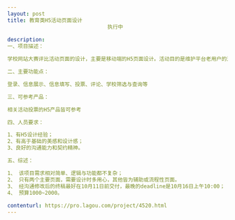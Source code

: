 ```yaml
---                
layout: post       
title: 教育类H5活动页面设计
                                执行中
           
description: 
一、项目描述：

学校网站大赛评比活动页面的设计，主要是移动端的H5页面设计。活动目的是维护平台老用户的活跃度与粘性，同时能吸引更多用户入驻，所以设计方面要利于传播。由于针对的用户是全国各中小学校及相关局委，所以页面设计要正式、稳重又不失活跃。移动端主要承载学校投票、收集新用户信息、学校宣传及平台宣传的内容。

二、主要功能点：

登录、信息展示、信息填写、投票、评论、学校筛选与查询等

三、可参考产品：

相关活动投票的H5产品皆可参考

四、人员要求：

1、有H5设计经验；
2、有高于基础的美感和设计感；
3、良好的沟通能力和契约精神。

五、综述：

1、 该项目需求相对简单、逻辑与功能都不复杂；
2、 只有两个主要页面，需要设计时多用心，其他皆为辅助或流程性页面。
3、 经沟通修改后的终稿最好在10月11日前交付，最晚的deadline是10月16日上午10:00；
4、 预算1000~2000。
     
contenturl: https://pro.lagou.com/project/4520.html      
---                 
```

